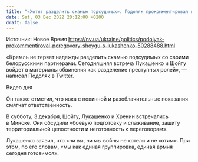 ```yaml
---
title: "«Хотят разделить скамью подсудимых». Подоляк прокомментировал встречу Шойгу и Лукашенко"
date: Sat, 03 Dec 2022 20:12:00 +0200
draft: false
---
```

Источник: Новое Время https://nv.ua/ukraine/politics/podolyak-prokommentiroval-peregovory-shoygu-s-lukashenko-50288488.html


«Кремль не теряет надежды разделить скамью подсудимых со своими белорусскими партнерами. Сегодняшняя встреча Лукашенко и Шойгу войдет в материалы обвинения как разделение преступных ролей», — написал Подоляк в Twitter.

 Видео дня   

Он также отметил, что явка с повинной и разоблачительные показания смягчат ответственность.

В субботу, 3 декабря, Шойгу, Лукашенко и Хренин встречались в Минске. Они обсудили «боевую подготовку и слаживание, защиту территориальной целостности и неготовность к переговорам».

 Лукашенко заявил, что «ни вы, ни мы войны не хотели и не хотим». При этом, по его словам, «мы как единая группировка, единая армия сегодня готовимся».
